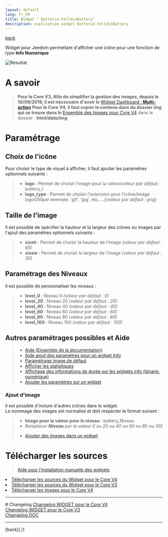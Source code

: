 ```yaml
---
layout: default
lang: fr_FR
title: Widget " Batterie-telldusBattery"
description: explication widget Batterie-telldusBattery
---
```


[back](./)

Widget pour Jeedom permettant d'afficher une icône pour une fonction de type <b>Info Numérique </b>

<p><img src="../{{site.img}}/exemple/d/bat_telldusbatter.png" alt="Resultat" /></p>

# A savoir

<blockquote>
<b>Pour le Core V3, Afin de simplifier la gestion des images, depuis le 10/09/2019, il est nécessaire d'avoir le </b><a href="WIDGET_d_Multi_action_Defaut">Widget Dashboard : <b>Multi-action</b></a>
<b>Pour le Core V4, il faut copier le contenu dans du dossier <i>img</i> qui se trouve dans le </b><a href="https://github.com/JEALG/JEEDOM-Multi_action-Defaut/tree/images">Ensemble des Images pour Core V4</a> dans le dossier : <b><i>html/data/img</i></b>
</blockquote>

# Paramétrage

## Choix de l'icône

Pour choisir le type de visuel à afficher, il faut ajouter les paramètres optionnels suivants :

<blockquote>
    <ul>
        <li><b>logo</b> : Permet de choisir l'image pour la valeur<i>(valeur par défaut : battery_)</i></li>
        <li><b>logo_type</b> : Permet de choisir <i>l'extension</i> pour l'icône/image <i>logoON</i>(par exemple: 'gif', 'jpg', etc.....)<i>(valeur par défaut : png)</i></li>
    </ul>
</blockquote>

## Taille de l'image

Il est possible de spécifier la hauteur et la largeur des icônes ou images par l'ajout des paramètres optionnels suivants :

<blockquote>
    <ul>
        <li><b>sizeh</b> : Permet de choisir la hauteur de l'image <i>(valeur par défaut : 65)</i></li>
        <li><b>sizew</b> : Permet de choisir la largeur de l'image <i>(valeur par défaut : 30)</i></li>
    </ul>
</blockquote>

## Paramétrage des Niveaux

Il est possible de personnaliser les niveaux :

<blockquote>
    <ul>
        <li><b>level_0</b>   : Niveau 0 <i>(valeur par défaut : 0)</i></li>
        <li><b>level_20</b>  : Niveau 20 <i>(valeur par défaut : 20)</i></li>
        <li><b>level_40</b>  : Niveau 40 <i>(valeur par défaut : 40)</i></li>
        <li><b>level_60</b>  : Niveau 60 <i>(valeur par défaut : 60)</i></li>
        <li><b>level_80</b>  : Niveau 80 <i>(valeur par défaut : 80)</i></li>
        <li><b>level_100</b> : Niveau 100 <i>(valeur par défaut : 100)</i></li>
    </ul>
</blockquote>

## Autres paramétrages possibles et Aide

<blockquote>
    <ul>
        <li><a href="{{site.baseurl}}/help/{{page.lang}}/">Aide (Ensemble de la documentation)</a></li>
        <li><a href="{{site.baseurl}}/help/{{page.lang}}/config_info">Aide ajout des paramètres pour un widget Info</a></li>
        <li><a href="{{site.baseurl}}/help/{{page.lang}}/error">Paramétrage image de défaut</a></li>
        <li><a href="{{site.baseurl}}/help/{{page.lang}}/stats">Afficher les statistiques</a></li>
        <li><a href="{{site.baseurl}}/help/{{page.lang}}/stats_temps">Affichage des informations de durée sur les widgets info (binaire, numérique)</a></li>
        <li><a href="{{site.baseurl}}/help/{{page.lang}}/para">Ajouter les paramètres sur un widget</a></li>
    </ul>
</blockquote>

### Ajout d'image

Il est possible d'inclure d'autres icônes dans le widget.<br/>
Le nommage des images est normalisé et doit respecter le format suivant :

<blockquote>
    <ul>
        <li><b>Image pour la valeur pour le niveau</b> : battery_Niveau</li>
        <li><i>Remplacer <b>Niveau</b> par la valeur 0 ou 20 ou 40 ou 60 ou 80 ou 100</i></li>
    </ul>
    <ul>
        <li><a href="{{site.baseurl}}/help/{{page.lang}}/add_img">Ajouter des images dans un widget</a></li>
    </ul>
</blockquote>

# Télécharger les sources

> <a href="{{site.baseurl}}/{{site.help}}/{{page.lang}}/install_manu">Aide pour l'installation manuelle des widgets</a>

<li><a href="https://github.com/JEALG/JEEDOM-Batterie-telldusBattery/tree/masterv4">Télécharger les sources du Widget pour le Core V4</a></li>
<li><a href="https://github.com/JEALG/JEEDOM-Batterie-telldusBattery/tree/master">Télécharger les sources du Widget pour le Core V3</a></li>
<li><a href="https://github.com/JEALG/JEEDOM-Multi_action-Defaut/tree/images">Télécharger les images pour le Core V4</a></li>

<hr />
# Changelog
<a href="https://github.com/JEALG/JEEDOM-Batterie-telldusBattery/commits/masterv4">Changelog WIDGET pour le Core V4</a><br/>
<a href="https://github.com/JEALG/JEEDOM-Batterie-telldusBattery/commits/master">Changelog WIDGET pour le Core V3</a><br/>
<a href="https://github.com/JEALG/JEEDOM-Widget_JAG-doc/commits/master">Changelog DOC</a>

<hr />
[back](./)

